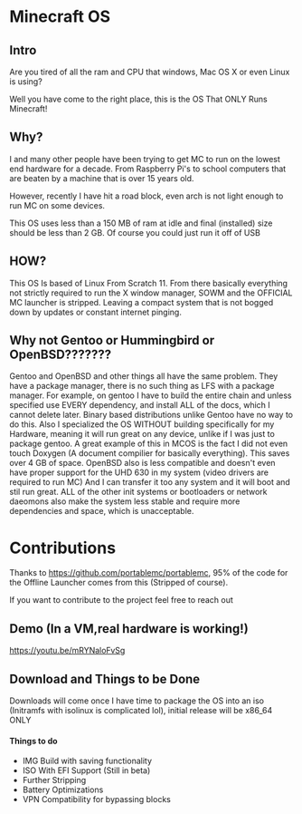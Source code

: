 # Minecraft OS

## Intro
Are you tired of all the ram and CPU that windows, Mac OS X or even Linux is using?

Well you have come to the right place, this is the OS That ONLY Runs Minecraft!

## Why?
I and many other people have been trying to get MC to run on the lowest end hardware for a decade.  From Raspberry Pi's to school computers that are beaten by a machine that is over 15 years old. 

However, recently I have hit a road block, even arch is not light enough to run MC on some devices.

This OS uses less than a 150 MB of ram at idle and final (installed) size should be less than 2 GB.  Of course you could just run it off of USB

## HOW?
This OS Is based of Linux From Scratch 11.  From there basically everything not strictly required to run the X window manager, SOWM and the OFFICIAL MC launcher is stripped.  Leaving a compact system that is not bogged down by updates or constant internet pinging.

## Why not Gentoo or Hummingbird or OpenBSD???????

Gentoo and OpenBSD and other things all have the same problem.  They have a package manager, there is no such thing as LFS with a package manager.  For example, on gentoo I have to build the entire chain and unless specified use EVERY dependency, and install ALL of the docs, which I cannot delete later.  Binary based distributions unlike Gentoo have no way to do this.  Also I specialized the OS WITHOUT building specifically for my Hardware, meaning it will run great on any device, unlike if I was just to package gentoo.  A great example of this in MCOS is the fact I did not even touch Doxygen (A document compilier for basically everything).  This saves over 4 GB of space.  OpenBSD also is less compatible and doesn't even have proper support for the UHD 630 in my system (video drivers are required to run MC)  And I can transfer it too any system and it will boot and stil run great.  ALL of the other init systems or bootloaders or network daeomons also make the system less stable and require more dependencies and space, which is unacceptable.

# Contributions
Thanks to https://github.com/portablemc/portablemc, 95% of the code for the Offline Launcher comes from this (Stripped of course).

If you want to contribute to the project feel free to reach out 
## Demo (In a VM,real hardware is working!) 
https://youtu.be/mRYNaloFvSg

## Download and Things to be Done
Downloads will come once I have time to package the OS into an iso (Initramfs with isolinux is complicated lol), initial release will be x86_64 ONLY

#### Things to do
 - IMG Build with saving functionality
 - ISO With EFI Support (Still in beta)
 - Further Stripping
 - Battery Optimizations
 - VPN Compatibility for bypassing blocks
